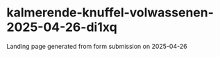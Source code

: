 # kalmerende-knuffel-volwassenen-2025-04-26-di1xq
Landing page generated from form submission on 2025-04-26
